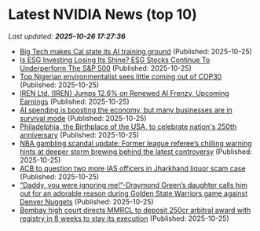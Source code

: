 # Latest NVIDIA News (top 10)
_Last updated: **2025-10-26 17:27:36**_

- [Big Tech makes Cal state its AI training ground](https://economictimes.indiatimes.com/tech/artificial-intelligence/big-tech-makes-cal-state-its-ai-training-ground/articleshow/124811188.cms) (Published: 2025-10-25)
- [Is ESG Investing Losing Its Shine? ESG Stocks Continue To Underperform The S&P 500](https://finance.yahoo.com/news/esg-investing-losing-shine-esg-170114071.html) (Published: 2025-10-25)
- [Top Nigerian environmentalist sees little coming out of COP30](https://timesofindia.indiatimes.com/home/environment/top-nigerian-environmentalist-sees-little-coming-out-of-cop30/articleshow/124810240.cms) (Published: 2025-10-25)
- [IREN Ltd. (IREN) Jumps 12.6% on Renewed AI Frenzy, Upcoming Earnings](https://finance.yahoo.com/news/iren-ltd-iren-jumps-12-164614243.html) (Published: 2025-10-25)
- [AI spending is boosting the economy, but many businesses are in survival mode](https://biztoc.com/x/64006b59f529174e) (Published: 2025-10-25)
- [Philadelphia, the Birthplace of the USA, to celebrate nation's 250th anniversary](https://timesofindia.indiatimes.com/life-style/travel/destinations/philadelphia-the-birthplace-of-the-usa-to-celebrate-nations-250th-anniversary/articleshow/124809902.cms) (Published: 2025-10-25)
- [NBA gambling scandal update: Former league referee’s chilling warning hints at deeper storm brewing behind the latest controversy](https://timesofindia.indiatimes.com/sports/nba/top-stories/nba-gambling-scandal-update-former-league-referees-chilling-warning-hints-at-deeper-storm-brewing-behind-the-latest-controversy/articleshow/124808602.cms) (Published: 2025-10-25)
- [ACB to question two more IAS officers in Jharkhand liquor scam case](https://timesofindia.indiatimes.com/city/ranchi/acb-to-question-two-more-ias-officers-in-jharkhand-liquor-scam-case/articleshow/124805352.cms) (Published: 2025-10-25)
- [“Daddy, you were ignoring me!”-Draymond Green’s daughter calls him out for an adorable reason during Golden State Warriors game against Denver Nuggets](https://timesofindia.indiatimes.com/sports/nba/top-stories/daddy-you-were-ignoring-me-draymond-greens-daughter-calls-him-out-for-an-adorable-reason-during-golden-state-warriors-game-against-denver-nuggets/articleshow/124809777.cms) (Published: 2025-10-25)
- [Bombay high court directs MMRCL to deposit 250cr arbitral award with registry in 8 weeks to stay its execution](https://timesofindia.indiatimes.com/city/mumbai/bombay-high-court-directs-mmrcl-to-deposit-250cr-arbitral-award-with-registry-in-8-weeks-to-stay-its-execution/articleshow/124809792.cms) (Published: 2025-10-25)

